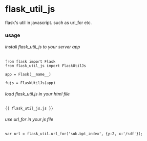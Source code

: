 flask_util_js
=============

flask's util in javascript. such as url_for etc.

### usage

###### install flask_util_js to your server app

    from flask import Flask
    from flask_util_js import FlaskUtilJs

    app = Flask(__name__)

    fujs = FlaskUtilJs(app)

###### load flask_util.js in your html file

    {{ flask_util_js.js }}

###### use url_for in your js file

    var url = flask_util.url_for('sub.bpt_index', {y:2, x:'/sdf'});
